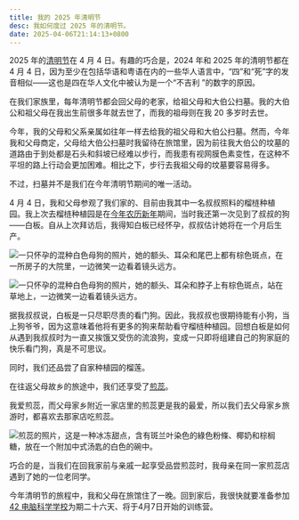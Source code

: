 ```yaml
---
title: 我的 2025 年清明节
desc: 我如何度过 2025 年的清明节。
date: 2025-04-06T21:14:13+0800
---
```


2025 年的[清明节](https://zh.wikipedia.org/wiki/%E6%B8%85%E6%98%8E%E7%AF%80)在 4 月 4 日。有趣的巧合是，2024 年和 2025 年的清明节都在 4 月 4 日，因为至少在包括华语和粤语在内的一些华人语言中，“四”和“死”字的发音相似——这也是四在华人文化中被认为是一个“不吉利 ”的数字的原因。

在我们家族里，每年清明节都会回父母的老家，给祖父母和大伯公扫墓。我的大伯公和祖父母在我出生前很多年就去世了，而我的祖母则在我 20 多岁时去世。

今年，我的父母和父系亲属如往年一样去给我的祖父母和大伯公扫墓。然而，今年我和父母商定，父母给大伯公扫墓时我留待在旅馆里，因为前往我大伯公的坟墓的道路由于到处都是石头和斜坡已经难以步行，而我患有视网膜色素变性，在这种不平坦的路上行动会更加困难。相比之下，步行去我祖父母的坟墓要容易得多。

不过，扫墓并不是我们在今年清明节期间的唯一活动。

4 月 4 日，我和父母参观了我们家的、目前由我其中一名叔叔照料的榴梿种植园。我上次去榴梿种植园是在[今年农历新年](2025-02-06-my-2025-lunar-new-year.md)期间，当时我还第一次见到了叔叔的狗——白板。自从上次拜访后，我得知白板已经怀孕，叔叔估计她将在一个月后生产。

![一只怀孕的混种白色母狗的照片，她的额头、耳朵和尾巴上都有棕色斑点，在一所房子的大院里，一边微笑一边看着镜头远方。](https://cdn.some.pics/helenchong/67f107d3de65a.jpg)

![一只怀孕的混种白色母狗的照片，她的额头、耳朵和脖子上有棕色斑点，站在草地上，一边微笑一边看着镜头远方。](https://cdn.some.pics/helenchong/67f107e6a8f24.jpg)

据我叔叔说，白板是一只尽职尽责的看门狗。因此，我叔叔也很期待能有小狗，当上狗爷爷，因为这意味着他将有更多的狗来帮助看守榴梿种植园。回想白板是如何从遇到我叔叔时为一直又挨饿又受伤的流浪狗，变成一只即将组建自己的狗家庭的快乐看门狗，真是不可思议。

同时，我们还品尝了自家种植园的榴莲。

在往返父母故乡的旅途中，我们还享受了[煎蕊](https://zh.wikipedia.org/wiki/%E7%85%8E%E8%95%8A)。

我爱煎蕊，而父母家乡附近一家店里的煎蕊更是我的最爱，所以我们去父母家乡旅游时，都喜欢去那家店吃煎蕊。

![煎蕊的照片，这是一种冰冻甜点，含有斑兰叶染色的綠色粉條、椰奶和棕榈糖，放在一个附加中式汤匙的白色的碗中。](https://cdn.some.pics/helenchong/67f0fe9edaaac.jpg)

巧合的是，当我们在回我家前与亲戚一起享受品尝煎蕊时，我母亲在同一家煎蕊店遇到了她的一位老同学。

今年清明节的旅程中，我和父母在旅馆住了一晚。回到家后，我很快就要准备参加 [42 电脑科学学校](2025-01-20-attending-42-school.md)为期二十六天、将于4月7日开始的训练营。

